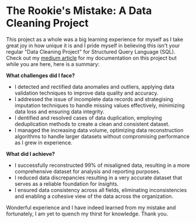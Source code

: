 # The Rookie's Mistake: A Data Cleaning Project
This project as a whole was a big learning experience for myself as I take great joy in how unique it is and I pride myself in believing this isn't your regular "Data Cleaning Project" for Structured Query Language (SQL). Check out my [medium article](https://bit.ly/3rrZPUv) for my documentation on this project but while you are here, here is a summary:

**What challenges did I face?**
- I detected and rectified data anomalies and outliers, applying data validation techniques to improve data quality and accuracy.
- I addressed the issue of incomplete data records and strategising imputation techniques to handle missing values effectively, minimizing data loss and ensuring data integrity.
- I dentified and resolved cases of data duplication, employing deduplication methods to create a clean and consistent dataset.
- I managed the increasing data volume, optimizing data reconstruction algorithms to handle larger datasets without compromising performance as I grew in experience.

**What did I achieve?**
- I successfully reconstructed 99% of misaligned data, resulting in a more comprehensive dataset for analysis and reporting purposes.
- I reduced data discrepancies resulting in a very accurate dataset that serves as a reliable foundation for insights.
- I ensured data consistency across all fields, eliminating inconsistencies and enabling a cohesive view of the data across the organization.

Wonderful experience and I have indeed learned from my mistake and fortunately, I am yet to quench my thirst for knowledge. Thank you.
